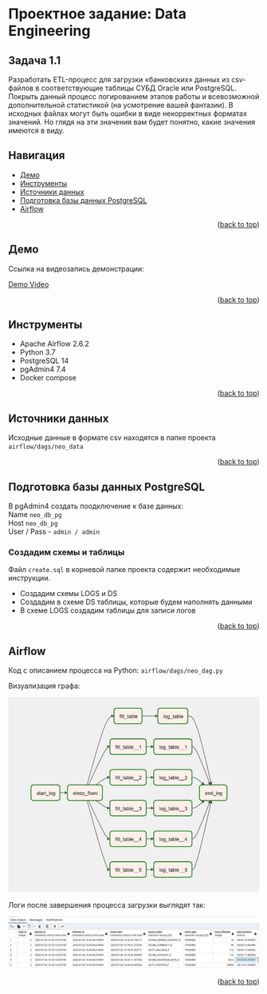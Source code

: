 

<a name="readme-top"></a>
# Проектное задание: Data Engineering
## Задача 1.1

Разработать ETL-процесс для загрузки «банковских» данных из csv-файлов в соответствующие таблицы 
СУБД Oracle или PostgreSQL. Покрыть данный процесс логированием этапов работы и всевозможной 
дополнительной статистикой (на усмотрение вашей фантазии). В исходных файлах могут быть ошибки в 
виде некорректных форматах значений. Но глядя на эти значения вам будет понятно, какие значения 
имеются в виду.




## Навигация
* [Демо](#демо)
* [Инструменты](#инструменты)
* [Источники данных](#источники-данных)
* [Подготовка базы данных PostgreSQL](#подготовка-базы-данных-postgresql)
* [Airflow](#airflow)


<p align="right">(<a href="#readme-top">back to top</a>)</p>

## Демо

Ссылка на видеозапись демонстрации:

[Demo Video](https://drive.google.com/drive/folders/1WyyQH9z0u-7FtLvH-rslwsaq3C2sUj1b?usp=sharing)


<p align="right">(<a href="#readme-top">back to top</a>)</p>


## Инструменты

- Apache Airflow 2.6.2
- Python 3.7
- PostgreSQL 14
- pgAdmin4 7.4
- Docker compose


<p align="right">(<a href="#readme-top">back to top</a>)</p>

## Источники данных

Исходные данные в формате csv находятся в папке проекта `airflow/dags/neo_data`


<div><p align="right">(<a href="#readme-top">back to top</a>)</p></div>

## Подготовка базы данных PostgreSQL

В pgAdmin4 создать поодключение к базе данных:  
Name  `neo_db_pg`  
Host `neo_db_pg`  
User / Pass -  `admin / admin`  

### Создадим схемы и таблицы
Файл `create.sql` в корневой папке проекта содержит необходимые инструкции.

- Создадим схемы LOGS и DS
- Создадим в схеме DS таблицы, которые будем наполнять данными
- В схеме LOGS создадим таблицы для записи логов


<p align="right">(<a href="#readme-top">back to top</a>)</p>

## Airflow

Код с описанием процесса на Python:
`airflow/dags/neo_dag.py`

Визуализация графа:

![Airflow DAG](img/dag.JPG "")


Логи после завершения процесса загрузки выглядят так:

![Logs result](img/logs.JPG "")


<p align="right">(<a href="#readme-top">back to top</a>)</p>









